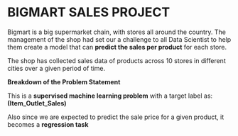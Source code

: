 # BIGMART SALES PROJECT

Bigmart is a big supermarket chain,  with stores all around the country. The management of the shop had set our a challenge to all Data Scientist to help them create a model that can **predict the sales per product** for each store.

The shop has collected sales data of products across 10 stores in different cities over a given period of time.

**Breakdown of the Problem Statement**

This is a **supervised machine learning problem** with a target label as: **(Item_Outlet_Sales)**

Also since we are expected to predict the sale price for a given product, it becomes a **regression task**
